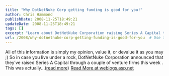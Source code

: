 ```yaml
---
title: "Why DotNetNuke Corp getting funding is good for you!"
author: Chris Hammond
publishDate: 2008-11-25T18:49:21
updateDate: 2008-11-25T18:49:21
tags: []
excerpt: "Learn about DotNetNuke Corporation raising Series A Capital through venture firms. Get insights and opinions at weblogs.asp.net."
url: /2008/why-dotnetnuke-corp-getting-funding-is-good-for-you  # Use the generated URL with year
---
```

All of this information is simply my opinion, value it, or devalue it as you may ;) So in case you live under a rock, DotNetNuke Corporation announced that they’ve raised Series A Capital through a couple of venture firms this week . This was actually...(<a href="https://weblogs.asp.net/christoc/archive/2008/11/25/why-dotnetnuke-corp-getting-funding-is-good-for-you.aspx">read more</a>)<img src="https://weblogs.asp.net/aggbug.aspx?PostID=6753777" width="1" height="1"> <a href="https://weblogs.asp.net/christoc/archive/2008/11/25/why-dotnetnuke-corp-getting-funding-is-good-for-you.aspx">Read More at weblogs.asp.net</a>

